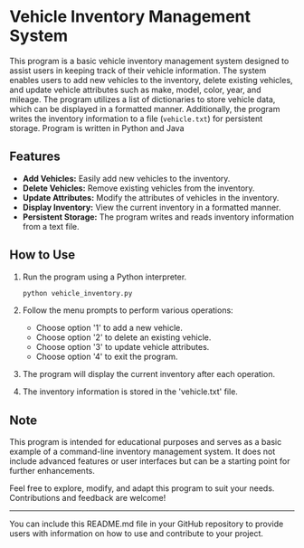 # Vehicle Inventory Management System

This program is a basic vehicle inventory management system designed to assist users in keeping track of their vehicle information. The system enables users to add new vehicles to the inventory, delete existing vehicles, and update vehicle attributes such as make, model, color, year, and mileage. The program utilizes a list of dictionaries to store vehicle data, which can be displayed in a formatted manner. Additionally, the program writes the inventory information to a file (`vehicle.txt`) for persistent storage.
Program is written in Python and Java

## Features

- **Add Vehicles:** Easily add new vehicles to the inventory.
- **Delete Vehicles:** Remove existing vehicles from the inventory.
- **Update Attributes:** Modify the attributes of vehicles in the inventory.
- **Display Inventory:** View the current inventory in a formatted manner.
- **Persistent Storage:** The program writes and reads inventory information from a text file.

## How to Use

1. Run the program using a Python interpreter.
   ```bash
   python vehicle_inventory.py
   ```

2. Follow the menu prompts to perform various operations:
   - Choose option '1' to add a new vehicle.
   - Choose option '2' to delete an existing vehicle.
   - Choose option '3' to update vehicle attributes.
   - Choose option '4' to exit the program.

3. The program will display the current inventory after each operation.

4. The inventory information is stored in the 'vehicle.txt' file.

## Note

This program is intended for educational purposes and serves as a basic example of a command-line inventory management system. It does not include advanced features or user interfaces but can be a starting point for further enhancements.

Feel free to explore, modify, and adapt this program to suit your needs. Contributions and feedback are welcome!

---

You can include this README.md file in your GitHub repository to provide users with information on how to use and contribute to your project.
